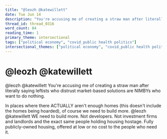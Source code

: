 ```yaml
---
title: "@leozh @katewillett"
date: Tue Jun 14
description: "You're accusing me of creating a straw man after literally saying leftists who distrust market-based solutions are NIMBYs who want to do nothing."
thread_id: thread_0316
word_count: 84
reading_time: 1
primary_theme: intersectional
tags: ["political economy", "covid_public health politics"]
intersectional_themes: ["political economy", "covid_public health politics"]
---
```


# @leozh @katewillett

@leozh @katewillett You're accusing me of creating a straw man after literally saying leftists who distrust market-based solutions are NIMBYs who want to do nothing.

In places where there ACTUALLY aren't enough homes (this doesn't include the homes being hoarded), of course we need to build more. @leozh @katewillett WE need to build more. Not developers. Not investment firms and landlords and the exact same people holding housing hostage. Fully publicly-owned housing, offered at low or no cost to the people who need it.